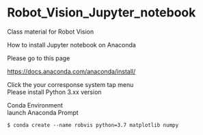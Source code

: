 # Robot_Vision_Jupyter_notebook
Class material for Robot Vision 

How to install Jupyter notebook on Anaconda

Please go to this page <br>

https://docs.anaconda.com/anaconda/install/ <br>

Click the your corresponse system tap menu <br>
Please install Python 3.xx version

Conda Environment <br>
launch Anaconda Prompt <br>
```
$ conda create --name robvis python=3.7 matplotlib numpy
```
